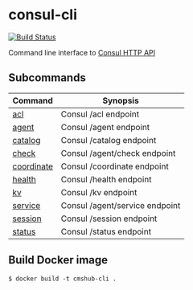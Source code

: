 # consul-cli

[![Build Status](https://travis-ci.org/mantl/consul-cli.svg)](https://travis-ci.org/mantl/consul-cli)

Command line interface to [Consul HTTP API](https://consul.io/docs/agent/http.html)

## Subcommands

| Command | Synopsis |
| ------- | -------- |
| [acl](https://github.com/CiscoCloud/consul-cli/wiki/ACL) | Consul /acl endpoint
| [agent](https://github.com/CiscoCloud/consul-cli/wiki/Agent) | Consul /agent endpoint
| [catalog](https://github.com/CiscoCloud/consul-cli/wiki/Agent) | Consul /catalog endpoint
| [check](https://github.com/CiscoCloud/consul-cli/wiki/Check) | Consul /agent/check endpoint
| [coordinate](https://github.com/CiscoCloud/consul-cli/wiki/Coordinate) | Consul /coordinate endpoint
| [health](https://github.com/CiscoCloud/consul-cli/wiki/Health) | Consul /health endpoint
| [kv](https://github.com/CiscoCloud/consul-cli/wiki/KV) | Consul /kv endpoint
| [service](https://github.com/CiscoCloud/consul-cli/wiki/Service) | Consul /agent/service endpoint
| [session](https://github.com/CiscoCloud/consul-cli/wiki/Session) | Consul /session endpoint
| [status](https://github.com/CiscoCloud/consul-cli/wiki/Status) | Consul /status endpoint

## Build Docker image

```
$ docker build -t cmshub-cli .
```
